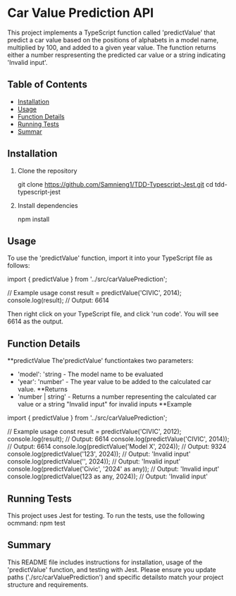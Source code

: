# Car Value Prediction API

This project implements a TypeScript function called 'predictValue' that predict a car value based on the positions of alphabets in a model name, multiplied by 100, and added to a given year value.
The function returns either a number respresenting the predicted car value or a string indicating 'Invalid input'.

## Table of Contents
- [Installation](#installation)
- [Usage](#usage)
- [Function Details](#function-details)
- [Running Tests](#running-tests)
- [Summar](#summary)

## Installation
1. Clone the repository

   git clone https://github.com/Samnieng1/TDD-Typescript-Jest.git
   cd tdd-typescript-jest
   
2. Install dependencies

   npm install
## Usage

To use the 'predictValue' function, import it into your TypeScript file as follows:

  import { predictValue } from '../src/carValuePrediction';

  // Example usage
  const result = predictValue('CIVIC', 2014);
  console.log(result); // Output: 6614

Then right click on your TypeScript file, and click 'run code'. You will see 6614 as the output.

## Function Details
**predictValue
The'predictValue' functiontakes two parameters:
  - 'model': 'string - The model name to be evaluated
  - 'year': 'number' - The year value to be added to the calculated car value.
**Returns
  - 'number | string' - Returns a number representing the calculated car value or a string "Invalid input" for invalid inputs
**Example

  import { predictValue } from '../src/carValuePrediction';

  // Example usage
  const result = predictValue('CIVIC', 2012);
  console.log(result); // Output: 6614
  console.log(predictValue('CIVIC', 2014)); // Output: 6614
  console.log(predictValue('Model X', 2024)); // Output: 9324
  console.log(predictValue('123', 2024)); // Output: 'Invalid input'
  console.log(predictValue('', 2024)); // Output: 'Invalid input'
  console.log(predictValue('Civic', '2024' as any)); // Output: 'Invalid input'
  console.log(predictValue(123 as any, 2024)); // Output: 'Invalid input'

## Running Tests
This project uses Jest for testing. To run the tests, use the following ocmmand:
npm test
## Summary

This README file includes instructions for installation, usage of the 'predictValue' function, and testing with Jest.
Please ensure you update paths ('./src/carValuePrediction') and specific detailsto match your project structure and requirements.
